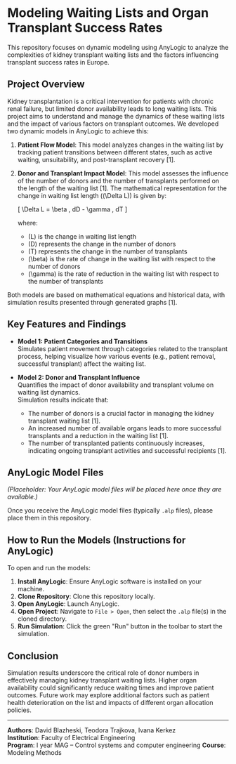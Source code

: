 # Modeling Waiting Lists and Organ Transplant Success Rates

This repository focuses on dynamic modeling using AnyLogic to analyze the complexities of kidney transplant waiting lists and the factors influencing transplant success rates in Europe.

## Project Overview

Kidney transplantation is a critical intervention for patients with chronic renal failure, but limited donor availability leads to long waiting lists. This project aims to understand and manage the dynamics of these waiting lists and the impact of various factors on transplant outcomes. We developed two dynamic models in AnyLogic to achieve this:

1. **Patient Flow Model**: This model analyzes changes in the waiting list by tracking patient transitions between different states, such as active waiting, unsuitability, and post-transplant recovery [1].

2. **Donor and Transplant Impact Model**: This model assesses the influence of the number of donors and the number of transplants performed on the length of the waiting list [1]. The mathematical representation for the change in waiting list length (\(\Delta L\)) is given by:

   \[
   \Delta L = \beta \, dD - \gamma \, dT
   \]

   where:  
   - \(L\) is the change in waiting list length  
   - \(D\) represents the change in the number of donors  
   - \(T\) represents the change in the number of transplants  
   - \(\beta\) is the rate of change in the waiting list with respect to the number of donors  
   - \(\gamma\) is the rate of reduction in the waiting list with respect to the number of transplants

Both models are based on mathematical equations and historical data, with simulation results presented through generated graphs [1].

## Key Features and Findings

- **Model 1: Patient Categories and Transitions**  
  Simulates patient movement through categories related to the transplant process, helping visualize how various events (e.g., patient removal, successful transplant) affect the waiting list.

- **Model 2: Donor and Transplant Influence**  
  Quantifies the impact of donor availability and transplant volume on waiting list dynamics.  
  Simulation results indicate that:
  - The number of donors is a crucial factor in managing the kidney transplant waiting list [1].
  - An increased number of available organs leads to more successful transplants and a reduction in the waiting list [1].
  - The number of transplanted patients continuously increases, indicating ongoing transplant activities and successful recipients [1].

## AnyLogic Model Files

*(Placeholder: Your AnyLogic model files will be placed here once they are available.)*  

Once you receive the AnyLogic model files (typically `.alp` files), please place them in this repository.

## How to Run the Models (Instructions for AnyLogic)

To open and run the models:

1. **Install AnyLogic**: Ensure AnyLogic software is installed on your machine.  
2. **Clone Repository**: Clone this repository locally.  
3. **Open AnyLogic**: Launch AnyLogic.  
4. **Open Project**: Navigate to `File > Open`, then select the `.alp` file(s) in the cloned directory.  
5. **Run Simulation**: Click the green "Run" button in the toolbar to start the simulation.

## Conclusion

Simulation results underscore the critical role of donor numbers in effectively managing kidney transplant waiting lists. Higher organ availability could significantly reduce waiting times and improve patient outcomes. Future work may explore additional factors such as patient health deterioration on the list and impacts of different organ allocation policies.

---

**Authors**: David Blazheski, Teodora Trajkova, Ivana Kerkez  
**Institution**: Faculty of Electrical Engineering  
**Program**: I year MAG – Control systems and computer engineering 
**Course**: Modeling Methods
